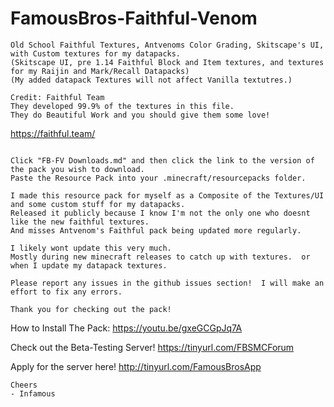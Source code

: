 # FamousBros-Faithful-Venom
~~~
Old School Faithful Textures, Antvenoms Color Grading, Skitscape's UI, with Custom textures for my datapacks.
(Skitscape UI, pre 1.14 Faithful Block and Item textures, and textures for my Raijin and Mark/Recall Datapacks)
(My added datapack Textures will not affect Vanilla textutres.)

Credit: Faithful Team
They developed 99.9% of the textures in this file.
They do Beautiful Work and you should give them some love!  
~~~
https://faithful.team/
~~~

Click "FB-FV Downloads.md" and then click the link to the version of the pack you wish to download.
Paste the Resource Pack into your .minecraft/resourcepacks folder.

I made this resource pack for myself as a Composite of the Textures/UI and some custom stuff for my datapacks.
Released it publicly because I know I'm not the only one who doesnt like the new faithful textures.
And misses Antvenom's Faithful pack being updated more regularly.

I likely wont update this very much.  
Mostly during new minecraft releases to catch up with textures.  or when I update my datapack textures.

Please report any issues in the github issues section!  I will make an effort to fix any errors.

Thank you for checking out the pack!
~~~
How to Install The Pack:
https://youtu.be/gxeGCGpJq7A

Check out the Beta-Testing Server!
https://tinyurl.com/FBSMCForum

Apply for the server here! http://tinyurl.com/FamousBrosApp
~~~
Cheers
- Infamous

